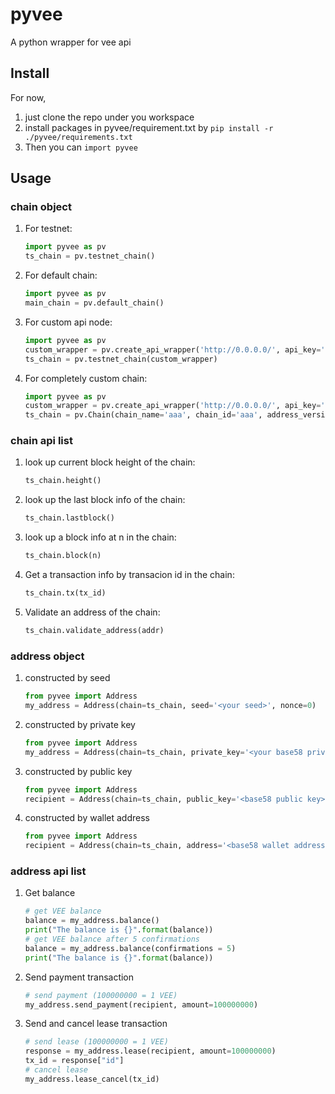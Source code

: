 # pyvee
A python wrapper for vee api

## Install
For now, 
1. just clone the repo under you workspace 
2. install packages in pyvee/requirement.txt by 
```pip install -r ./pyvee/requirements.txt```
3. Then you can ```import pyvee```

## Usage

### chain object
1. For testnet:
    ```python
    import pyvee as pv
    ts_chain = pv.testnet_chain()
    ```
2. For default chain:
    ```python
    import pyvee as pv
    main_chain = pv.default_chain()
    ```

3. For custom api node:
    ```python
    import pyvee as pv
    custom_wrapper = pv.create_api_wrapper('http://0.0.0.0/', api_key='')
    ts_chain = pv.testnet_chain(custom_wrapper)
    ```

4. For completely custom chain:
    ```python
    import pyvee as pv
    custom_wrapper = pv.create_api_wrapper('http://0.0.0.0/', api_key='')
    ts_chain = pv.Chain(chain_name='aaa', chain_id='aaa', address_version=1, api_wrapper=custom_wrapper)
    ```

### chain api list
1. look up current block height of the chain:
    ```python
    ts_chain.height()
    ```

2. look up the last block info of the chain:
    ```python
    ts_chain.lastblock()
    ```


3. look up a block info at n in the chain:
    ```python
    ts_chain.block(n)
    ```

4. Get a transaction info by transacion id in the chain:
    ```python
    ts_chain.tx(tx_id)
    ```
    
5. Validate an address of the chain:
    ```python
    ts_chain.validate_address(addr)
    ```

### address object
1. constructed by seed
    ```python
    from pyvee import Address
    my_address = Address(chain=ts_chain, seed='<your seed>', nonce=0)
    ```
2. constructed by private key
    ```python
    from pyvee import Address
    my_address = Address(chain=ts_chain, private_key='<your base58 private key>')
    ```
3. constructed by public key
    ```python
    from pyvee import Address
    recipient = Address(chain=ts_chain, public_key='<base58 public key>')
    ```
4. constructed by wallet address
    ```python
    from pyvee import Address
    recipient = Address(chain=ts_chain, address='<base58 wallet address>')
    ```
 
### address api list
1. Get balance
    ```python
    # get VEE balance
    balance = my_address.balance()
    print("The balance is {}".format(balance))
    # get VEE balance after 5 confirmations 
    balance = my_address.balance(confirmations = 5)
    print("The balance is {}".format(balance))
    ```
2. Send payment transaction
    ```python
    # send payment (100000000 = 1 VEE)
    my_address.send_payment(recipient, amount=100000000)
    ```
3. Send and cancel lease transaction
    ```python
    # send lease (100000000 = 1 VEE)
    response = my_address.lease(recipient, amount=100000000)
    tx_id = response["id"]
    # cancel lease
    my_address.lease_cancel(tx_id)
    ```

